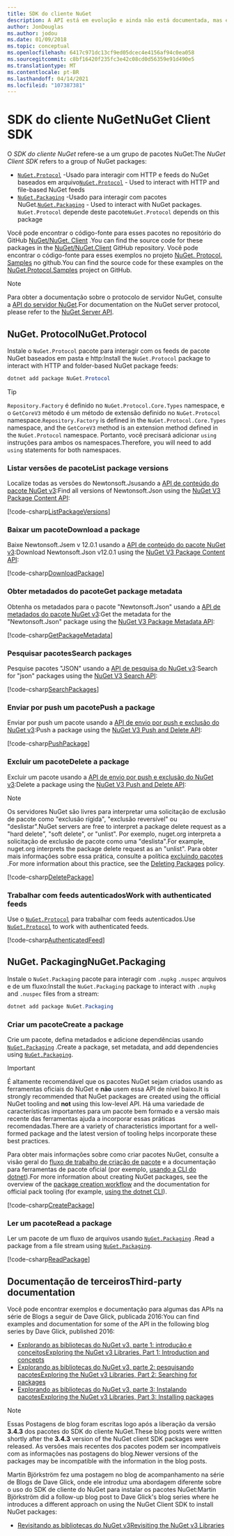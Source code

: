 ```yaml
---
title: SDK do cliente NuGet
description: A API está em evolução e ainda não está documentada, mas exemplos estão disponíveis no blog de Dave Glick.
author: JonDouglas
ms.author: jodou
ms.date: 01/09/2018
ms.topic: conceptual
ms.openlocfilehash: 6417c971dc13cf9ed05dcec4e4156af94c0ea058
ms.sourcegitcommit: c8bf16420f235fc3e42c08cd0d56359e91d490e5
ms.translationtype: MT
ms.contentlocale: pt-BR
ms.lasthandoff: 04/14/2021
ms.locfileid: "107387381"
---
```

# <a name="nuget-client-sdk"></a><span data-ttu-id="97b48-103">SDK do cliente NuGet</span><span class="sxs-lookup"><span data-stu-id="97b48-103">NuGet Client SDK</span></span>

<span data-ttu-id="97b48-104">O *SDK do cliente NuGet* refere-se a um grupo de pacotes NuGet:</span><span class="sxs-lookup"><span data-stu-id="97b48-104">The *NuGet Client SDK* refers to a group of NuGet packages:</span></span>

* <span data-ttu-id="97b48-105">[`NuGet.Protocol`](https://www.nuget.org/packages/NuGet.Protocol) -Usado para interagir com HTTP e feeds do NuGet baseados em arquivo</span><span class="sxs-lookup"><span data-stu-id="97b48-105">[`NuGet.Protocol`](https://www.nuget.org/packages/NuGet.Protocol) - Used to interact with HTTP and file-based NuGet feeds</span></span>
* <span data-ttu-id="97b48-106">[`NuGet.Packaging`](https://www.nuget.org/packages/NuGet.Packaging) -Usado para interagir com pacotes NuGet.</span><span class="sxs-lookup"><span data-stu-id="97b48-106">[`NuGet.Packaging`](https://www.nuget.org/packages/NuGet.Packaging) - Used to interact with NuGet packages.</span></span> <span data-ttu-id="97b48-107">`NuGet.Protocol` depende deste pacote</span><span class="sxs-lookup"><span data-stu-id="97b48-107">`NuGet.Protocol` depends on this package</span></span>

<span data-ttu-id="97b48-108">Você pode encontrar o código-fonte para esses pacotes no repositório do GitHub [NuGet/NuGet. Client](https://github.com/NuGet/NuGet.Client) .</span><span class="sxs-lookup"><span data-stu-id="97b48-108">You can find the source code for these packages in the [NuGet/NuGet.Client](https://github.com/NuGet/NuGet.Client) GitHub repository.</span></span>
<span data-ttu-id="97b48-109">Você pode encontrar o código-fonte para esses exemplos no projeto [NuGet. Protocol. Samples](https://github.com/NuGet/Samples/tree/main/NuGetProtocolSamples) no github.</span><span class="sxs-lookup"><span data-stu-id="97b48-109">You can find the source code for these examples on the [NuGet.Protocol.Samples](https://github.com/NuGet/Samples/tree/main/NuGetProtocolSamples) project on GitHub.</span></span>

> [!Note]
> <span data-ttu-id="97b48-110">Para obter a documentação sobre o protocolo de servidor NuGet, consulte a [API do servidor NuGet](~/api/overview.md).</span><span class="sxs-lookup"><span data-stu-id="97b48-110">For documentation on the NuGet server protocol, please refer to the [NuGet Server API](~/api/overview.md).</span></span>

## <a name="nugetprotocol"></a><span data-ttu-id="97b48-111">NuGet. Protocol</span><span class="sxs-lookup"><span data-stu-id="97b48-111">NuGet.Protocol</span></span>

<span data-ttu-id="97b48-112">Instale o `NuGet.Protocol` pacote para interagir com os feeds de pacote NuGet baseados em pasta e http:</span><span class="sxs-lookup"><span data-stu-id="97b48-112">Install the `NuGet.Protocol` package to interact with HTTP and folder-based NuGet package feeds:</span></span>

```ps1
dotnet add package NuGet.Protocol
```

> [!Tip]
> <span data-ttu-id="97b48-113">`Repository.Factory` é definido no `NuGet.Protocol.Core.Types` namespace, e o `GetCoreV3` método é um método de extensão definido no `NuGet.Protocol` namespace.</span><span class="sxs-lookup"><span data-stu-id="97b48-113">`Repository.Factory` is defined in the `NuGet.Protocol.Core.Types` namespace, and the `GetCoreV3` method is an extension method defined in the `NuGet.Protocol` namespace.</span></span> <span data-ttu-id="97b48-114">Portanto, você precisará adicionar `using` instruções para ambos os namespaces.</span><span class="sxs-lookup"><span data-stu-id="97b48-114">Therefore, you will need to add `using` statements for both namespaces.</span></span>

### <a name="list-package-versions"></a><span data-ttu-id="97b48-115">Listar versões de pacote</span><span class="sxs-lookup"><span data-stu-id="97b48-115">List package versions</span></span>

<span data-ttu-id="97b48-116">Localize todas as versões do Newtonsoft.Jsusando a [API de conteúdo do pacote NuGet v3](../api/package-base-address-resource.md#enumerate-package-versions):</span><span class="sxs-lookup"><span data-stu-id="97b48-116">Find all versions of Newtonsoft.Json using the [NuGet V3 Package Content API](../api/package-base-address-resource.md#enumerate-package-versions):</span></span>

[!code-csharp[ListPackageVersions](~/../nuget-samples/NuGetProtocolSamples/Program.cs?name=ListPackageVersions)]

### <a name="download-a-package"></a><span data-ttu-id="97b48-117">Baixar um pacote</span><span class="sxs-lookup"><span data-stu-id="97b48-117">Download a package</span></span>

<span data-ttu-id="97b48-118">Baixe Newtonsoft.Jsem v 12.0.1 usando a [API de conteúdo do pacote NuGet v3](../api/package-base-address-resource.md):</span><span class="sxs-lookup"><span data-stu-id="97b48-118">Download Newtonsoft.Json v12.0.1 using the [NuGet V3 Package Content API](../api/package-base-address-resource.md):</span></span>

[!code-csharp[DownloadPackage](~/../nuget-samples/NuGetProtocolSamples/Program.cs?name=DownloadPackage)]

### <a name="get-package-metadata"></a><span data-ttu-id="97b48-119">Obter metadados do pacote</span><span class="sxs-lookup"><span data-stu-id="97b48-119">Get package metadata</span></span>

<span data-ttu-id="97b48-120">Obtenha os metadados para o pacote "Newtonsoft.Json" usando a [API de metadados do pacote NuGet v3](../api/registration-base-url-resource.md):</span><span class="sxs-lookup"><span data-stu-id="97b48-120">Get the metadata for the "Newtonsoft.Json" package using the [NuGet V3 Package Metadata API](../api/registration-base-url-resource.md):</span></span>

[!code-csharp[GetPackageMetadata](~/../nuget-samples/NuGetProtocolSamples/Program.cs?name=GetPackageMetadata)]

### <a name="search-packages"></a><span data-ttu-id="97b48-121">Pesquisar pacotes</span><span class="sxs-lookup"><span data-stu-id="97b48-121">Search packages</span></span>

<span data-ttu-id="97b48-122">Pesquise pacotes "JSON" usando a [API de pesquisa do NuGet v3](../api/search-query-service-resource.md):</span><span class="sxs-lookup"><span data-stu-id="97b48-122">Search for "json" packages using the [NuGet V3 Search API](../api/search-query-service-resource.md):</span></span>

[!code-csharp[SearchPackages](~/../nuget-samples/NuGetProtocolSamples/Program.cs?name=SearchPackages)]

### <a name="push-a-package"></a><span data-ttu-id="97b48-123">Enviar por push um pacote</span><span class="sxs-lookup"><span data-stu-id="97b48-123">Push a package</span></span>

<span data-ttu-id="97b48-124">Enviar por push um pacote usando a [API de envio por push e exclusão do NuGet v3](../api/package-publish-resource.md):</span><span class="sxs-lookup"><span data-stu-id="97b48-124">Push a package using the [NuGet V3 Push and Delete API](../api/package-publish-resource.md):</span></span>

[!code-csharp[PushPackage](~/../nuget-samples/NuGetProtocolSamples/Program.cs?name=PushPackage)]

### <a name="delete-a-package"></a><span data-ttu-id="97b48-125">Excluir um pacote</span><span class="sxs-lookup"><span data-stu-id="97b48-125">Delete a package</span></span>

<span data-ttu-id="97b48-126">Excluir um pacote usando a [API de envio por push e exclusão do NuGet v3](../api/package-publish-resource.md):</span><span class="sxs-lookup"><span data-stu-id="97b48-126">Delete a package using the [NuGet V3 Push and Delete API](../api/package-publish-resource.md):</span></span>

> [!Note]
> <span data-ttu-id="97b48-127">Os servidores NuGet são livres para interpretar uma solicitação de exclusão de pacote como "exclusão rígida", "exclusão reversível" ou "deslistar".</span><span class="sxs-lookup"><span data-stu-id="97b48-127">NuGet servers are free to interpret a package delete request as a "hard delete", "soft delete", or "unlist".</span></span>
> <span data-ttu-id="97b48-128">Por exemplo, nuget.org interpreta a solicitação de exclusão de pacote como uma "deslista".</span><span class="sxs-lookup"><span data-stu-id="97b48-128">For example, nuget.org interprets the package delete request as an "unlist".</span></span> <span data-ttu-id="97b48-129">Para obter mais informações sobre essa prática, consulte a política [excluindo pacotes](../nuget-org/policies/deleting-packages.md) .</span><span class="sxs-lookup"><span data-stu-id="97b48-129">For more information about this practice, see the [Deleting Packages](../nuget-org/policies/deleting-packages.md) policy.</span></span>

[!code-csharp[DeletePackage](~/../nuget-samples/NuGetProtocolSamples/Program.cs?name=DeletePackage)]

### <a name="work-with-authenticated-feeds"></a><span data-ttu-id="97b48-130">Trabalhar com feeds autenticados</span><span class="sxs-lookup"><span data-stu-id="97b48-130">Work with authenticated feeds</span></span>

<span data-ttu-id="97b48-131">Use o [`NuGet.Protocol`](https://www.nuget.org/packages/NuGet.Protocol) para trabalhar com feeds autenticados.</span><span class="sxs-lookup"><span data-stu-id="97b48-131">Use [`NuGet.Protocol`](https://www.nuget.org/packages/NuGet.Protocol) to work with authenticated feeds.</span></span>

[!code-csharp[AuthenticatedFeed](~/../nuget-samples/NuGetProtocolSamples/Program.cs?name=AuthenticatedFeed)]

## <a name="nugetpackaging"></a><span data-ttu-id="97b48-132">NuGet. Packaging</span><span class="sxs-lookup"><span data-stu-id="97b48-132">NuGet.Packaging</span></span>

<span data-ttu-id="97b48-133">Instale o `NuGet.Packaging` pacote para interagir com `.nupkg` `.nuspec` arquivos e de um fluxo:</span><span class="sxs-lookup"><span data-stu-id="97b48-133">Install the `NuGet.Packaging` package to interact with `.nupkg` and `.nuspec` files from a stream:</span></span>

```ps1
dotnet add package NuGet.Packaging
```

### <a name="create-a-package"></a><span data-ttu-id="97b48-134">Criar um pacote</span><span class="sxs-lookup"><span data-stu-id="97b48-134">Create a package</span></span>

<span data-ttu-id="97b48-135">Crie um pacote, defina metadados e adicione dependências usando [`NuGet.Packaging`](https://www.nuget.org/packages/NuGet.Packaging) .</span><span class="sxs-lookup"><span data-stu-id="97b48-135">Create a package, set metadata, and add dependencies using [`NuGet.Packaging`](https://www.nuget.org/packages/NuGet.Packaging).</span></span>

> [!IMPORTANT]
> <span data-ttu-id="97b48-136">É altamente recomendável que os pacotes NuGet sejam criados usando as ferramentas oficiais do NuGet e **não** usem essa API de nível baixo.</span><span class="sxs-lookup"><span data-stu-id="97b48-136">It is strongly recommended that NuGet packages are created using the official NuGet tooling and **not** using this low-level API.</span></span> <span data-ttu-id="97b48-137">Há uma variedade de características importantes para um pacote bem formado e a versão mais recente das ferramentas ajuda a incorporar essas práticas recomendadas.</span><span class="sxs-lookup"><span data-stu-id="97b48-137">There are a variety of characteristics important for a well-formed package and the latest version of tooling helps incorporate these best practices.</span></span>
> 
> <span data-ttu-id="97b48-138">Para obter mais informações sobre como criar pacotes NuGet, consulte a visão geral do [fluxo de trabalho de criação de pacote](../create-packages/overview-and-workflow.md) e a documentação para ferramentas de pacote oficial (por exemplo, [usando a CLI do dotnet](../create-packages/creating-a-package-dotnet-cli.md)).</span><span class="sxs-lookup"><span data-stu-id="97b48-138">For more information about creating NuGet packages, see the overview of the [package creation workflow](../create-packages/overview-and-workflow.md) and the documentation for official pack tooling (for example, [using the dotnet CLI](../create-packages/creating-a-package-dotnet-cli.md)).</span></span>

[!code-csharp[CreatePackage](~/../nuget-samples/NuGetProtocolSamples/Program.cs?name=CreatePackage)]

### <a name="read-a-package"></a><span data-ttu-id="97b48-139">Ler um pacote</span><span class="sxs-lookup"><span data-stu-id="97b48-139">Read a package</span></span>

<span data-ttu-id="97b48-140">Ler um pacote de um fluxo de arquivos usando [`NuGet.Packaging`](https://www.nuget.org/packages/NuGet.Packaging) .</span><span class="sxs-lookup"><span data-stu-id="97b48-140">Read a package from a file stream using [`NuGet.Packaging`](https://www.nuget.org/packages/NuGet.Packaging).</span></span>

[!code-csharp[ReadPackage](~/../nuget-samples/NuGetProtocolSamples/Program.cs?name=ReadPackage)]

## <a name="third-party-documentation"></a><span data-ttu-id="97b48-141">Documentação de terceiros</span><span class="sxs-lookup"><span data-stu-id="97b48-141">Third-party documentation</span></span>

<span data-ttu-id="97b48-142">Você pode encontrar exemplos e documentação para algumas das APIs na série de Blogs a seguir de Dave Glick, publicada 2016:</span><span class="sxs-lookup"><span data-stu-id="97b48-142">You can find examples and documentation for some of the API in the following blog series by Dave Glick, published 2016:</span></span>

- [<span data-ttu-id="97b48-143">Explorando as bibliotecas do NuGet v3, parte 1: introdução e conceitos</span><span class="sxs-lookup"><span data-stu-id="97b48-143">Exploring the NuGet v3 Libraries, Part 1: Introduction and concepts</span></span>](http://daveaglick.com/posts/exploring-the-nuget-v3-libraries-part-1)
- [<span data-ttu-id="97b48-144">Explorando as bibliotecas do NuGet v3, parte 2: pesquisando pacotes</span><span class="sxs-lookup"><span data-stu-id="97b48-144">Exploring the NuGet v3 Libraries, Part 2: Searching for packages</span></span>](http://daveaglick.com/posts/exploring-the-nuget-v3-libraries-part-2)
- [<span data-ttu-id="97b48-145">Explorando as bibliotecas do NuGet v3, parte 3: Instalando pacotes</span><span class="sxs-lookup"><span data-stu-id="97b48-145">Exploring the NuGet v3 Libraries, Part 3: Installing packages</span></span>](http://daveaglick.com/posts/exploring-the-nuget-v3-libraries-part-3)

> [!Note]
> <span data-ttu-id="97b48-146">Essas Postagens de blog foram escritas logo após a liberação da versão **3.4.3** dos pacotes do SDK do cliente NuGet.</span><span class="sxs-lookup"><span data-stu-id="97b48-146">These blog posts were written shortly after the **3.4.3** version of the NuGet client SDK packages were released.</span></span>
> <span data-ttu-id="97b48-147">As versões mais recentes dos pacotes podem ser incompatíveis com as informações nas postagens do blog.</span><span class="sxs-lookup"><span data-stu-id="97b48-147">Newer versions of the packages may be incompatible with the information in the blog posts.</span></span>

<span data-ttu-id="97b48-148">Martin Björkström fez uma postagem no blog de acompanhamento na série de Blogs de Dave Glick, onde ele introduz uma abordagem diferente sobre o uso do SDK de cliente do NuGet para instalar os pacotes NuGet:</span><span class="sxs-lookup"><span data-stu-id="97b48-148">Martin Björkström did a follow-up blog post to Dave Glick's blog series where he introduces a different approach on using the NuGet Client SDK to install NuGet packages:</span></span>

- [<span data-ttu-id="97b48-149">Revisitando as bibliotecas do NuGet v3</span><span class="sxs-lookup"><span data-stu-id="97b48-149">Revisiting the NuGet v3 Libraries</span></span>](https://martinbjorkstrom.com/posts/2018-09-19-revisiting-nuget-client-libraries)
